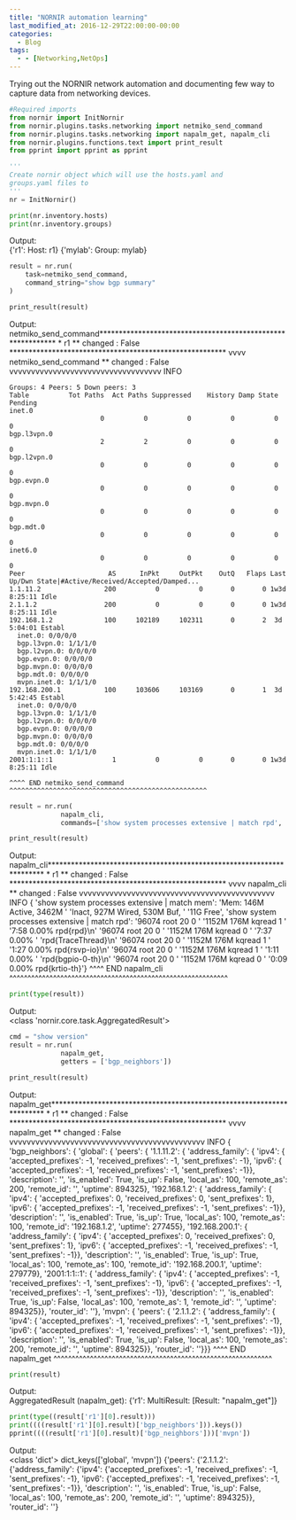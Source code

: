 ```yaml
---
title: "NORNIR automation learning"
last_modified_at: 2016-12-29T22:00:00-00:00
categories:
  - Blog
tags:
  - - [Networking,NetOps]
---
```


Trying out the NORNIR network automation and documenting few way to capture data from networking devices.

```python
#Required imports
from nornir import InitNornir
from nornir.plugins.tasks.networking import netmiko_send_command
from nornir.plugins.tasks.networking import napalm_get, napalm_cli
from nornir.plugins.functions.text import print_result
from pprint import pprint as pprint
```


```python
'''
Create nornir object which will use the hosts.yaml and 
groups.yaml files to 
'''
nr = InitNornir()
```


```python
print(nr.inventory.hosts)
print(nr.inventory.groups)
```
Output:  
	{'r1': Host: r1}
	{'mylab': Group: mylab}


```python
result = nr.run(
    task=netmiko_send_command,
    command_string="show bgp summary"
)

print_result(result)      
```
Output:  
	netmiko_send_command************************************************************
	* r1 ** changed : False ********************************************************
	vvvv netmiko_send_command ** changed : False vvvvvvvvvvvvvvvvvvvvvvvvvvvvvvvvvvv INFO

	Groups: 4 Peers: 5 Down peers: 3
	Table          Tot Paths  Act Paths Suppressed    History Damp State    Pending
	inet.0               
						   0          0          0          0          0          0
	bgp.l3vpn.0          
						   2          2          0          0          0          0
	bgp.l2vpn.0          
						   0          0          0          0          0          0
	bgp.evpn.0           
						   0          0          0          0          0          0
	bgp.mvpn.0           
						   0          0          0          0          0          0
	bgp.mdt.0            
						   0          0          0          0          0          0
	inet6.0              
						   0          0          0          0          0          0
	Peer                     AS      InPkt     OutPkt    OutQ   Flaps Last Up/Dwn State|#Active/Received/Accepted/Damped...
	1.1.11.2                200          0          0       0       0 1w3d 8:25:11 Idle  
	2.1.1.2                 200          0          0       0       0 1w3d 8:25:11 Idle  
	192.168.1.2             100     102189     102311       0       2  3d 5:04:01 Establ
	  inet.0: 0/0/0/0
	  bgp.l3vpn.0: 1/1/1/0
	  bgp.l2vpn.0: 0/0/0/0
	  bgp.evpn.0: 0/0/0/0
	  bgp.mvpn.0: 0/0/0/0
	  bgp.mdt.0: 0/0/0/0
	  mvpn.inet.0: 1/1/1/0
	192.168.200.1           100     103606     103169       0       1  3d 5:42:45 Establ
	  inet.0: 0/0/0/0
	  bgp.l3vpn.0: 1/1/1/0
	  bgp.l2vpn.0: 0/0/0/0
	  bgp.evpn.0: 0/0/0/0
	  bgp.mvpn.0: 0/0/0/0
	  bgp.mdt.0: 0/0/0/0
	  mvpn.inet.0: 1/1/1/0
	2001:1:1::1               1          0          0       0       0 1w3d 8:25:11 Idle  

	^^^^ END netmiko_send_command ^^^^^^^^^^^^^^^^^^^^^^^^^^^^^^^^^^^^^^^^^^^^^^^^^^

```python
result = nr.run(
             napalm_cli,
             commands=['show system processes extensive | match rpd', 'show system processes extensive | match mem'])

print_result(result)

```
Output:  
	napalm_cli**********************************************************************
	* r1 ** changed : False ********************************************************
	vvvv napalm_cli ** changed : False vvvvvvvvvvvvvvvvvvvvvvvvvvvvvvvvvvvvvvvvvvvvv INFO
	{ 'show system processes extensive | match mem': 'Mem: 146M Active, 3462M '
													 'Inact, 927M Wired, 530M Buf, '
													 '11G Free',
	  'show system processes extensive | match rpd': '96074 root      20    0  '
													 '1152M   176M kqread  1   '
													 '7:58   0.00% rpd{rpd}\n'
													 '96074 root      20    0  '
													 '1152M   176M kqread  0   '
													 '7:37   0.00% '
													 'rpd{TraceThread}\n'
													 '96074 root      20    0  '
													 '1152M   176M kqread  1   '
													 '1:27   0.00% rpd{rsvp-io}\n'
													 '96074 root      20    0  '
													 '1152M   176M kqread  1   '
													 '1:11   0.00% '
													 'rpd{bgpio-0-th}\n'
													 '96074 root      20    0  '
													 '1152M   176M kqread  0   '
													 '0:09   0.00% rpd{krtio-th}'}
	^^^^ END napalm_cli ^^^^^^^^^^^^^^^^^^^^^^^^^^^^^^^^^^^^^^^^^^^^^^^^^^^^^^^^^^^^

```python
print(type(result))
```
Output:  
<class 'nornir.core.task.AggregatedResult'>



```python
cmd = "show version"
result = nr.run(
             napalm_get,
             getters = ['bgp_neighbors'])

print_result(result)
```
Output:  
	napalm_get**********************************************************************
	* r1 ** changed : False ********************************************************
	vvvv napalm_get ** changed : False vvvvvvvvvvvvvvvvvvvvvvvvvvvvvvvvvvvvvvvvvvvvv INFO
	{ 'bgp_neighbors': { 'global': { 'peers': { '1.1.11.2': { 'address_family': { 'ipv4': { 'accepted_prefixes': -1,
																							'received_prefixes': -1,
																							'sent_prefixes': -1},
																				  'ipv6': { 'accepted_prefixes': -1,
																							'received_prefixes': -1,
																							'sent_prefixes': -1}},
															  'description': '',
															  'is_enabled': True,
															  'is_up': False,
															  'local_as': 100,
															  'remote_as': 200,
															  'remote_id': '',
															  'uptime': 894325},
												'192.168.1.2': { 'address_family': { 'ipv4': { 'accepted_prefixes': 0,
																							   'received_prefixes': 0,
																							   'sent_prefixes': 1},
																					 'ipv6': { 'accepted_prefixes': -1,
																							   'received_prefixes': -1,
																							   'sent_prefixes': -1}},
																 'description': '',
																 'is_enabled': True,
																 'is_up': True,
																 'local_as': 100,
																 'remote_as': 100,
																 'remote_id': '192.168.1.2',
																 'uptime': 277455},
												'192.168.200.1': { 'address_family': { 'ipv4': { 'accepted_prefixes': 0,
																								 'received_prefixes': 0,
																								 'sent_prefixes': 1},
																					   'ipv6': { 'accepted_prefixes': -1,
																								 'received_prefixes': -1,
																								 'sent_prefixes': -1}},
																   'description': '',
																   'is_enabled': True,
																   'is_up': True,
																   'local_as': 100,
																   'remote_as': 100,
																   'remote_id': '192.168.200.1',
																   'uptime': 279779},
												'2001:1:1::1': { 'address_family': { 'ipv4': { 'accepted_prefixes': -1,
																							   'received_prefixes': -1,
																							   'sent_prefixes': -1},
																					 'ipv6': { 'accepted_prefixes': -1,
																							   'received_prefixes': -1,
																							   'sent_prefixes': -1}},
																 'description': '',
																 'is_enabled': True,
																 'is_up': False,
																 'local_as': 100,
																 'remote_as': 1,
																 'remote_id': '',
																 'uptime': 894325}},
									 'router_id': ''},
						 'mvpn': { 'peers': { '2.1.1.2': { 'address_family': { 'ipv4': { 'accepted_prefixes': -1,
																						 'received_prefixes': -1,
																						 'sent_prefixes': -1},
																			   'ipv6': { 'accepted_prefixes': -1,
																						 'received_prefixes': -1,
																						 'sent_prefixes': -1}},
														   'description': '',
														   'is_enabled': True,
														   'is_up': False,
														   'local_as': 100,
														   'remote_as': 200,
														   'remote_id': '',
														   'uptime': 894325}},
								   'router_id': ''}}}
	^^^^ END napalm_get ^^^^^^^^^^^^^^^^^^^^^^^^^^^^^^^^^^^^^^^^^^^^^^^^^^^^^^^^^^^^

```python
print(result)
```
Output:  
    AggregatedResult (napalm_get): {'r1': MultiResult: [Result: "napalm_get"]}

```python
print(type((result['r1'][0].result)))
print((((result['r1'][0].result)['bgp_neighbors'])).keys())
pprint((((result['r1'][0].result)['bgp_neighbors']))['mvpn'])
```
Output:  
	<class 'dict'>
	dict_keys(['global', 'mvpn'])
	{'peers': {'2.1.1.2': {'address_family': {'ipv4': {'accepted_prefixes': -1,
													   'received_prefixes': -1,
													   'sent_prefixes': -1},
											  'ipv6': {'accepted_prefixes': -1,
													   'received_prefixes': -1,
													   'sent_prefixes': -1}},
						   'description': '',
						   'is_enabled': True,
						   'is_up': False,
						   'local_as': 100,
						   'remote_as': 200,
						   'remote_id': '',
						   'uptime': 894325}},
	 'router_id': ''}